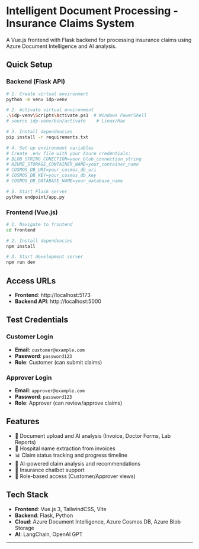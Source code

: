 # Intelligent Document Processing - Insurance Claims System

A Vue.js frontend with Flask backend for processing insurance claims using Azure Document Intelligence and AI analysis.

## Quick Setup

### Backend (Flask API)
```bash
# 1. Create virtual environment
python -m venv idp-venv

# 2. Activate virtual environment
.\idp-venv\Scripts\Activate.ps1  # Windows PowerShell
# source idp-venv/bin/activate    # Linux/Mac

# 3. Install dependencies
pip install -r requirements.txt

# 4. Set up environment variables
# Create .env file with your Azure credentials:
# BLOB_STRING_CONECTION=your_blob_connection_string
# AZURE_STORAGE_CONTAINER_NAME=your_container_name
# COSMOS_DB_URI=your_cosmos_db_uri
# COSMOS_DB_KEY=your_cosmos_db_key
# COSMOS_DB_DATABASE_NAME=your_database_name

# 5. Start Flask server
python endpoint/app.py
```

### Frontend (Vue.js)
```bash
# 1. Navigate to frontend
cd frontend

# 2. Install dependencies
npm install

# 3. Start development server
npm run dev
```

## Access URLs
- **Frontend**: http://localhost:5173
- **Backend API**: http://localhost:5000

## Test Credentials

### Customer Login
- **Email**: `customer@example.com`
- **Password**: `password123`
- **Role**: Customer (can submit claims)

### Approver Login
- **Email**: `approver@example.com`
- **Password**: `password123`
- **Role**: Approver (can review/approve claims)

## Features
- 📄 Document upload and AI analysis (Invoice, Doctor Forms, Lab Reports)
- 🏥 Hospital name extraction from invoices
- 📊 Claim status tracking and progress timeline
- 🤖 AI-powered claim analysis and recommendations
- 💬 Insurance chatbot support
- 👥 Role-based access (Customer/Approver views)

## Tech Stack
- **Frontend**: Vue.js 3, TailwindCSS, Vite
- **Backend**: Flask, Python
- **Cloud**: Azure Document Intelligence, Azure Cosmos DB, Azure Blob Storage
- **AI**: LangChain, OpenAI GPT

---
